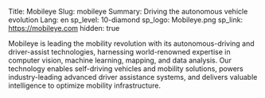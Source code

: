 Title: Mobileye
Slug: mobileye
Summary: Driving the autonomous vehicle evolution
Lang: en
sp_level: 10-diamond
sp_logo: Mobileye.png
sp_link: https://mobileye.com
hidden: true

Mobileye is leading the mobility revolution with its
autonomous-driving and driver-assist technologies, harnessing
world-renowned expertise in computer vision, machine learning,
mapping, and data analysis. Our technology enables self-driving
vehicles and mobility solutions, powers industry-leading advanced
driver assistance systems, and delivers valuable intelligence to
optimize mobility infrastructure.
